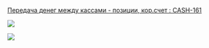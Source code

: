 
[Передача денег между кассами - позиции, кор.счет : CASH-161](https://yt.surgutneftegas.ru:4443/issue/CASH-161)

![](msedge_AYqi8mrJB5.png)


![](msedge_QjHlG5ZjhA.png)






